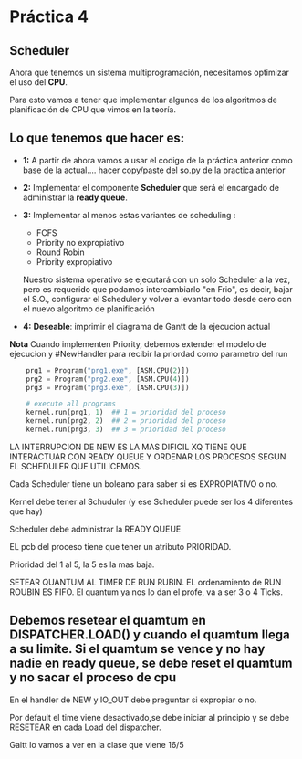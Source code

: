 # Práctica 4
## Scheduler

Ahora que tenemos un sistema multiprogramación, necesitamos optimizar el uso del __CPU__.

Para esto vamos a tener que implementar algunos de los algoritmos de planificación de CPU que vimos en la teoría.



## Lo que tenemos que hacer es:


- __1:__ A partir de ahora vamos a usar el codigo de la práctica anterior como base de la actual.... hacer copy/paste del so.py de la practica anterior

- __2:__ Implementar el componente __Scheduler__ que será el encargado de administrar la __ready queue__. 


- __3:__ Implementar al menos estas variantes de scheduling :
  - FCFS
  - Priority no expropiativo 
  - Round Robin
  - Priority expropiativo 

  Nuestro sistema operativo se ejecutará con un solo Scheduler a la vez, pero es requerido que podamos intercambiarlo "en Frio", es decir, bajar el S.O., configurar el Scheduler y volver a levantar todo desde cero con el nuevo algoritmo de planificación 


- __4:__ __Deseable__: imprimir el diagrama de Gantt de la ejecucion actual 


__Nota__ Cuando implementen Priority, debemos extender el modelo de ejecucion y #NewHandler para recibir la priordad como parametro del run


```python
    prg1 = Program("prg1.exe", [ASM.CPU(2)])
    prg2 = Program("prg2.exe", [ASM.CPU(4)])
    prg3 = Program("prg3.exe", [ASM.CPU(3)])

    # execute all programs
    kernel.run(prg1, 1)  ## 1 = prioridad del proceso
    kernel.run(prg2, 2)  ## 2 = prioridad del proceso
    kernel.run(prg3, 3)  ## 3 = prioridad del proceso
```



LA INTERRUPCION DE NEW ES LA MAS DIFICIL XQ TIENE QUE INTERACTUAR CON READY QUEUE Y ORDENAR LOS PROCESOS SEGUN EL SCHEDULER QUE UTILICEMOS.

Cada Scheduler tiene un boleano para saber si es EXPROPIATIVO o no.


Kernel debe tener al Schuduler (y ese Scheduler puede ser los 4 diferentes que hay)

Scheduler debe administrar la READY QUEUE

EL pcb del proceso tiene que tener un atributo PRIORIDAD.

Prioridad del 1 al 5, la 5 es la mas baja.

SETEAR QUANTUM AL TIMER DE RUN RUBIN.
EL ordenamiento de RUN ROUBIN ES FIFO. El quantum ya nos lo dan el profe, va a ser 3 o 4 Ticks.

Debemos resetear el quamtum en DISPATCHER.LOAD() y cuando el quamtum llega a su limite.
Si el quamtum se vence y no hay nadie en ready queue, se debe reset el quamtum y no sacar el proceso de cpu
----------
En el handler de NEW y IO_OUT debe preguntar si expropiar o no.

Por default el time viene desactivado,se debe iniciar al principio y se debe RESETEAR en cada Load del dispatcher.

Gaitt lo vamos a ver en la clase que viene 16/5


